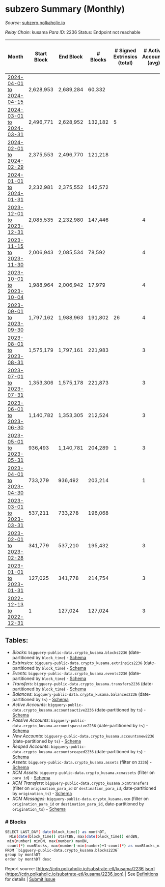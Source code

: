 # subzero Summary (Monthly)

_Source_: [subzero.polkaholic.io](https://subzero.polkaholic.io)

*Relay Chain*: kusama
*Para ID*: 2236
Status: Endpoint not reachable


| Month | Start Block | End Block | # Blocks | # Signed Extrinsics (total) | # Active Accounts (avg) | # Addresses with Balances (max) | Issues |
| ----- | ----------- | --------- | -------- | --------------------------- | ----------------------- | ------------------------------- | ------ |
| [2024-04-01 to 2024-04-15](/kusama/2236-subzero/2024-04-30.md) | 2,628,953 | 2,689,284 | 60,332 |  |  | 12 | -   |   
| [2024-03-01 to 2024-03-31](/kusama/2236-subzero/2024-03-31.md) | 2,496,771 | 2,628,952 | 132,182 | 5 |  | 12 | -   |   
| [2024-02-01 to 2024-02-29](/kusama/2236-subzero/2024-02-29.md) | 2,375,553 | 2,496,770 | 121,218 |  |  | 11 | -   |   
| [2024-01-01 to 2024-01-31](/kusama/2236-subzero/2024-01-31.md) | 2,232,981 | 2,375,552 | 142,572 |  |  | 12 | -   |   
| [2023-12-01 to 2023-12-31](/kusama/2236-subzero/2023-12-31.md) | 2,085,535 | 2,232,980 | 147,446 |  | 4 | 11 | -   |   
| [2023-11-15 to 2023-11-30](/kusama/2236-subzero/2023-11-30.md) | 2,006,943 | 2,085,534 | 78,592 |  | 4 | 11 | -   |   
| [2023-10-01 to 2023-10-04](/kusama/2236-subzero/2023-10-31.md) | 1,988,964 | 2,006,942 | 17,979 |  | 4 | 11 | -   |   
| [2023-09-01 to 2023-09-30](/kusama/2236-subzero/2023-09-30.md) | 1,797,162 | 1,988,963 | 191,802 | 26 | 4 | 11 | -   |   
| [2023-08-01 to 2023-08-31](/kusama/2236-subzero/2023-08-31.md) | 1,575,179 | 1,797,161 | 221,983 |  | 3 | 6 | -   |   
| [2023-07-01 to 2023-07-31](/kusama/2236-subzero/2023-07-31.md) | 1,353,306 | 1,575,178 | 221,873 |  | 3 | 6 | -   |   
| [2023-06-01 to 2023-06-30](/kusama/2236-subzero/2023-06-30.md) | 1,140,782 | 1,353,305 | 212,524 |  | 3 | 6 | -   |   
| [2023-05-01 to 2023-05-31](/kusama/2236-subzero/2023-05-31.md) | 936,493 | 1,140,781 | 204,289 | 1 | 3 | 6 | -   |   
| [2023-04-01 to 2023-04-30](/kusama/2236-subzero/2023-04-30.md) | 733,279 | 936,492 | 203,214 |  | 1 | 6 | -   |   
| [2023-03-01 to 2023-03-31](/kusama/2236-subzero/2023-03-31.md) | 537,211 | 733,278 | 196,068 |  |  | 6 | -   |   
| [2023-02-01 to 2023-02-28](/kusama/2236-subzero/2023-02-28.md) | 341,779 | 537,210 | 195,432 |  | 3 | 6 | -   |   
| [2023-01-01 to 2023-01-31](/kusama/2236-subzero/2023-01-31.md) | 127,025 | 341,778 | 214,754 |  | 3 | 6 | -   |   
| [2022-12-13 to 2022-12-31](/kusama/2236-subzero/2022-12-31.md) | 1 | 127,024 | 127,024 |  | 3 | 6 | -   |   

## Tables:

* _Blocks_: `bigquery-public-data.crypto_kusama.blocks2236` (date-partitioned by `block_time`) - [Schema](/schema/balances.json)
* _Extrinsics_: `bigquery-public-data.crypto_kusama.extrinsics2236` (date-partitioned by `block_time`) - [Schema](/schema/extrinsics.json)
* _Events_: `bigquery-public-data.crypto_kusama.events2236` (date-partitioned by `block_time`) - [Schema](/schema/events.json)
* _Transfers_: `bigquery-public-data.crypto_kusama.transfers2236` (date-partitioned by `block_time`) - [Schema](/schema/transfers.json)
* _Balances_: `bigquery-public-data.crypto_kusama.balances2236` (date-partitioned by `ts`) - [Schema](/schema/balances.json)
* _Active Accounts_: `bigquery-public-data.crypto_kusama.accountsactive2236` (date-partitioned by `ts`) - [Schema](/schema/accountsactive.json)
* _Passive Accounts_: `bigquery-public-data.crypto_kusama.accountspassive2236` (date-partitioned by `ts`) - [Schema](/schema/accountspassive.json)
* _New Accounts_: `bigquery-public-data.crypto_kusama.accountsnew2236` (date-partitioned by `ts`) - [Schema](/schema/accountsnew.json)
* _Reaped Accounts_: `bigquery-public-data.crypto_kusama.accountsreaped2236` (date-partitioned by `ts`) - [Schema](/schema/accountsreaped.json)
* _Assets_: `bigquery-public-data.crypto_kusama.assets` (filter on `2236`) - [Schema](/schema/assets.json)
* _XCM Assets_: `bigquery-public-data.crypto_kusama.xcmassets` (filter on `para_id`) - [Schema](/schema/xcmassets.json)
* _XCM Transfers_: `bigquery-public-data.crypto_kusama.xcmtransfers` (filter on `origination_para_id` or `destination_para_id`, date-partitioned by `origination_ts`) - [Schema](/schema/xcmtransfers.json)
* _XCM Messages_: `bigquery-public-data.crypto_kusama.xcm` (filter on `origination_para_id` or `destination_para_id`, date-partitioned by `origination_ts`) - [Schema](/schema/xcm.json)

### # Blocks
```bash
SELECT LAST_DAY( date(block_time)) as monthDT,
  Min(date(block_time)) startBN, max(date(block_time)) endBN, 
 min(number) minBN, max(number) maxBN, 
 count(*) numBlocks, max(number)-min(number)+1-count(*) as numBlocks_missing 
FROM `bigquery-public-data.crypto_kusama.blocks2236` 
group by monthDT 
order by monthDT desc
```


Report source: [https://cdn.polkaholic.io/substrate-etl/kusama/2236.json](https://cdn.polkaholic.io/substrate-etl/kusama/2236.json) | See [Definitions](/DEFINITIONS.md) for details | [Submit Issue](https://github.com/colorfulnotion/substrate-etl/issues)

